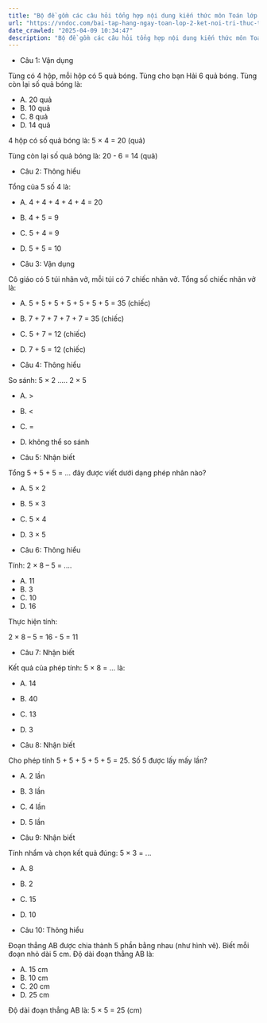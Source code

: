 ```yaml
---
title: "Bộ đề gồm các câu hỏi tổng hợp nội dung kiến thức môn Toán lớp 2 đã học ở Tuần 20 trong chương trình Toán lớp 2 Tập 2 Kết nối tri thức, giúp các em ôn tập và luyện giải các dạng bài tập Toán lớp 2. Mời các em cùng luyện tập."
url: "https://vndoc.com/bai-tap-hang-ngay-toan-lop-2-ket-noi-tri-thuc-tuan-20-thu-4-335685"
date_crawled: "2025-04-09 10:34:47"
description: "Bộ đề gồm các câu hỏi tổng hợp nội dung kiến thức môn Toán lớp 2 đã học ở Tuần 20 trong chương trình Toán lớp 2 Tập 2 Kết nối tri thức, giúp các em ôn tập và luyện giải các dạng bài tập Toán lớp 2. Mời các em cùng luyện tập."
---
```


* Câu 1:  Vận dụng

Tùng có 4 hộp, mỗi hộp có 5 quả bóng. Tùng cho bạn Hải 6 quả bóng. Tùng còn lại số quả bóng là:

  * A. 20 quả 
  * B. 10 quả 
  * C. 8 quả 
  * D. 14 quả 



4 hộp có số quả bóng là: 5 × 4 = 20 (quả)

Tùng còn lại số quả bóng là: 20 - 6 = 14 (quả)

* Câu 2:  Thông hiểu

Tổng của 5 số 4 là:

  * A. 4 + 4 + 4 + 4 + 4 = 20 
  * B. 4 + 5 = 9 
  * C. 5 + 4 = 9 
  * D. 5 + 5 = 10 



* Câu 3:  Vận dụng

Cô giáo có 5 túi nhãn vở, mỗi túi có 7 chiếc nhãn vở. Tổng số chiếc nhãn vở là:

  * A. 5 + 5 + 5 + 5 + 5 + 5 + 5 = 35 (chiếc) 
  * B. 7 + 7 + 7 + 7 + 7 = 35 (chiếc) 
  * C. 5 + 7 = 12 (chiếc) 
  * D. 7 + 5 = 12 (chiếc) 



* Câu 4:  Thông hiểu

So sánh: 5 × 2 ..... 2 × 5

  * A. >
  * B. <
  * C. = 
  * D. không thể so sánh 



* Câu 5:  Nhận biết

Tổng 5 + 5 + 5 = ... đây được viết dưới dạng phép nhân nào? 

  * A. 5 × 2 
  * B. 5 × 3 
  * C. 5 × 4 
  * D. 3 × 5 



* Câu 6:  Thông hiểu

Tính: 2 × 8 – 5 = ....

  * A. 11 
  * B. 3 
  * C. 10 
  * D. 16 



Thực hiện tính:

2 × 8 – 5 = 16 - 5 = 11

* Câu 7:  Nhận biết

Kết quả của phép tính: 5 × 8 = ... là:

  * A. 14 
  * B. 40 
  * C. 13 
  * D. 3 



* Câu 8:  Nhận biết

Cho phép tính 5 + 5 + 5 + 5 + 5 = 25. Số 5 được lấy mấy lần?

  * A. 2 lần 
  * B. 3 lần 
  * C. 4 lần 
  * D. 5 lần 



* Câu 9:  Nhận biết

Tính nhẩm và chọn kết quả đúng: 5 × 3 = ...

  * A. 8 
  * B. 2 
  * C. 15 
  * D. 10 



* Câu 10:  Thông hiểu

Đoạn thẳng AB được chia thành 5 phần bằng nhau (như hình vẽ). Biết mỗi đoạn nhỏ dài 5 cm. Độ dài đoạn thẳng AB là:

  * A. 15 cm 
  * B. 10 cm 
  * C. 20 cm 
  * D. 25 cm 



Độ dài đoạn thẳng AB là: 5 × 5 = 25 (cm)
